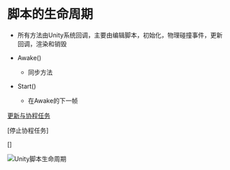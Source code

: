 # 脚本的生命周期

- 所有方法由Unity系统回调，主要由编辑脚本，初始化，物理碰撞事件，更新回调，渲染和销毁

- Awake()
  - 同步方法
- Start()  
  - 在Awake的下一帧
  
[更新与协程任务](Unity_Script_Update_and_Coroutine.md)

[停止协程任务]

[]


![Unity脚本生命周期](Unity脚本生命周期.excalidraw)

